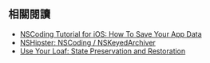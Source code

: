 相關閱讀
--------

- [NSCoding Tutorial for iOS: How To Save Your App Data](http://www.raywenderlich.com/1914/nscoding-tutorial-for-ios-how-to-save-your-app-data)
- [NSHipster: NSCoding / NSKeyedArchiver](http://nshipster.com/nscoding/)
- [Use Your Loaf: State Preservation and Restoration](http://useyourloaf.com/blog/state-preservation-and-restoration.html)
